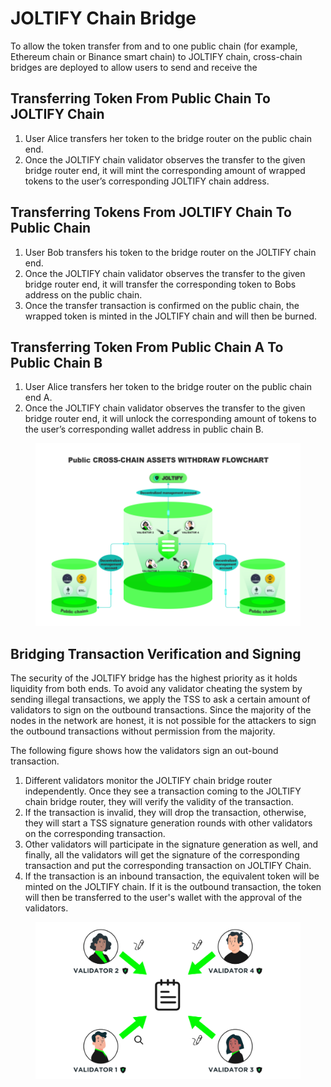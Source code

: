 # JOLTIFY Chain Bridge

To allow the token transfer from and to one public chain (for example, Ethereum chain or Binance smart chain) to JOLTIFY chain, cross-chain bridges are deployed to allow users to send and receive the

## Transferring Token From Public Chain To JOLTIFY Chain

1. User Alice transfers her token to the bridge router on the public chain end.
2. Once the JOLTIFY chain validator observes the transfer to the given bridge router end, it will mint the corresponding amount of wrapped tokens to the user’s corresponding JOLTIFY chain address.

## Transferring Tokens From JOLTIFY Chain To Public Chain

1. User Bob transfers his token to the bridge router on the JOLTIFY chain end.
2. Once the JOLTIFY chain validator observes the transfer to the given bridge router end, it will transfer the corresponding token to Bobs address on the public chain.
3. Once the transfer transaction is confirmed on the public chain, the wrapped token is minted in the JOLTIFY chain and will then be burned.

## Transferring Token From Public Chain A To Public Chain B

1. User Alice transfers her token to the bridge router on the public chain end A.
2. Once the JOLTIFY chain validator observes the transfer to the given bridge router end, it will unlock the corresponding amount of tokens to the user’s corresponding wallet address in public chain B.

<figure><img src="../../.gitbook/assets/bridge22.png" alt=""><figcaption></figcaption></figure>

## Bridging Transaction Verification and Signing

The security of the JOLTIFY bridge has the highest priority as it holds liquidity from both ends. To avoid any validator cheating the system by sending illegal transactions, we apply the TSS to ask a certain amount of validators to sign on the outbound transactions. Since the majority of the nodes in the network are honest, it is not possible for the attackers to sign the outbound transactions without permission from the majority.

The following figure shows how the validators sign an out-bound transaction.

1. Different validators monitor the JOLTIFY chain bridge router independently. Once they see a transaction coming to the JOLTIFY chain bridge router, they will verify the validity of the transaction.
2. If the transaction is invalid, they will drop the transaction, otherwise, they will start a TSS signature generation rounds with other validators on the corresponding transaction.
3. Other validators will participate in the signature generation as well, and finally, all the validators will get the signature of the corresponding transaction and put the corresponding transaction on JOLTIFY Chain.
4. If the transaction is an inbound transaction, the equivalent token will be minted on the JOLTIFY chain. If it is the outbound transaction, the token will then be transferred to the user's wallet with the approval of the validators.



<figure><img src="../../.gitbook/assets/Image-10.png" alt=""><figcaption></figcaption></figure>
